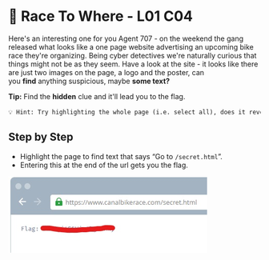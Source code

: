 # 🚖 Race To Where - L01 C04

Here's an interesting one for you Agent 707 - on the weekend the gang released what looks like a one page website advertising an upcoming bike race they're organizing. Being cyber detectives we're naturally curious that things might not be as they seem. Have a look at the site - it looks like there are just two images on the page, a logo and the poster, can you **find** anything suspicious, maybe **some text?**

**Tip:** Find the **hidden** clue and it'll lead you to the flag.

```txt
💡 Hint: Try highlighting the whole page (i.e. select all), does it reveal anything else?
```

## Step by Step

- Highlight the page to find text that says “Go to `/secret.html`”.
- Entering this at the end of the url gets you the flag.

![image of what the correct webpage should look like](/assets/racetowhere1.jpg)
